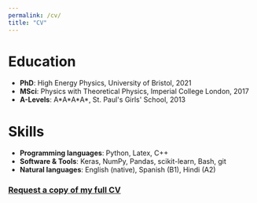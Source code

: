 ```yaml
---
permalink: /cv/
title: "CV"
---
```


# Education 
- **PhD**: High Energy Physics, University of Bristol, 2021
- **MSci**: Physics with Theoretical Physics, Imperial College London, 2017
- **A-Levels**: A\*A\*A\*A\*, St. Paul's Girls' School, 2013

# Skills
- **Programming languages**: Python, Latex, C++
- **Software & Tools**: Keras, NumPy, Pandas, scikit-learn, Bash, git
- **Natural languages**: English (native), Spanish (B1), Hindi (A2)

### [Request a copy of my full CV](mailto:srishb@gmail.com)

